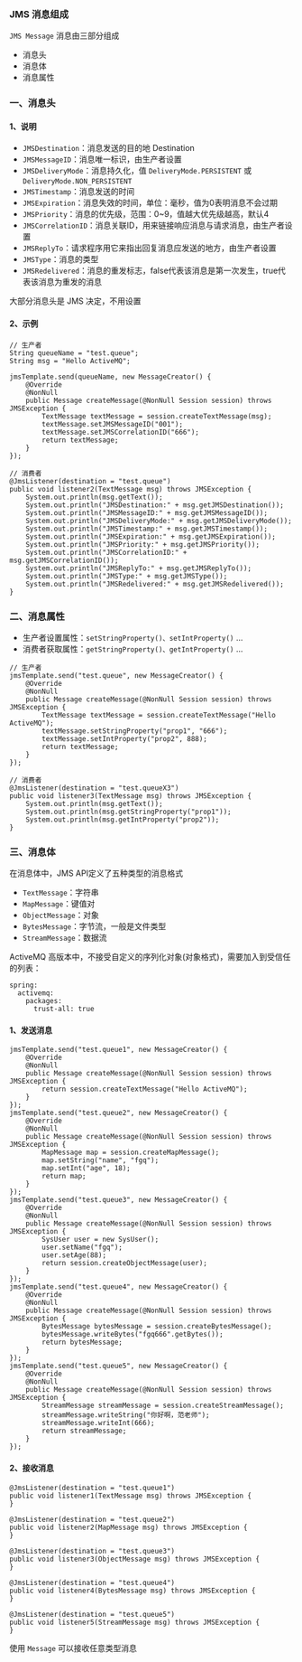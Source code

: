 ###  JMS 消息组成
`JMS Message` 消息由三部分组成
* 消息头
* 消息体
* 消息属性

###  一、消息头
#### 1、说明
* `JMSDestination`：消息发送的目的地 Destination
* `JMSMessageID`：消息唯一标识，由生产者设置
* `JMSDeliveryMode`：消息持久化，值 `DeliveryMode.PERSISTENT` 或 `DeliveryMode.NON_PERSISTENT`
* `JMSTimestamp`：消息发送的时间
* `JMSExpiration`：消息失效的时间，单位：毫秒，值为0表明消息不会过期
* `JMSPriority`：消息的优先级，范围：0~9，值越大优先级越高，默认4
* `JMSCorrelationID`：消息关联ID，用来链接响应消息与请求消息，由生产者设置
* `JMSReplyTo`：请求程序用它来指出回复消息应发送的地方，由生产者设置
* `JMSType`：消息的类型
* `JMSRedelivered`：消息的重发标志，false代表该消息是第一次发生，true代表该消息为重发的消息

大部分消息头是 JMS 决定，不用设置


#### 2、示例
```
// 生产者
String queueName = "test.queue";
String msg = "Hello ActiveMQ";

jmsTemplate.send(queueName, new MessageCreator() {
    @Override
    @NonNull
    public Message createMessage(@NonNull Session session) throws JMSException {
        TextMessage textMessage = session.createTextMessage(msg);
        textMessage.setJMSMessageID("001");
        textMessage.setJMSCorrelationID("666");
        return textMessage;
    }
});

// 消费者
@JmsListener(destination = "test.queue")
public void listener2(TextMessage msg) throws JMSException {
    System.out.println(msg.getText());
    System.out.println("JMSDestination:" + msg.getJMSDestination());
    System.out.println("JMSMessageID:" + msg.getJMSMessageID());
    System.out.println("JMSDeliveryMode:" + msg.getJMSDeliveryMode());
    System.out.println("JMSTimestamp:" + msg.getJMSTimestamp());
    System.out.println("JMSExpiration:" + msg.getJMSExpiration());
    System.out.println("JMSPriority:" + msg.getJMSPriority());
    System.out.println("JMSCorrelationID:" + msg.getJMSCorrelationID());
    System.out.println("JMSReplyTo:" + msg.getJMSReplyTo());
    System.out.println("JMSType:" + msg.getJMSType());
    System.out.println("JMSRedelivered:" + msg.getJMSRedelivered());
}
```


###  二、消息属性
* 生产者设置属性：`setStringProperty()、setIntProperty()` ...
* 消费者获取属性：`getStringProperty()、getIntProperty()` ...

``` 
// 生产者
jmsTemplate.send("test.queue", new MessageCreator() {
    @Override
    @NonNull
    public Message createMessage(@NonNull Session session) throws JMSException {
        TextMessage textMessage = session.createTextMessage("Hello ActiveMQ");
        textMessage.setStringProperty("prop1", "666");
        textMessage.setIntProperty("prop2", 888);
        return textMessage;
    }
});

// 消费者
@JmsListener(destination = "test.queueX3")
public void listener3(TextMessage msg) throws JMSException {
    System.out.println(msg.getText());
    System.out.println(msg.getStringProperty("prop1"));
    System.out.println(msg.getIntProperty("prop2"));
}
```




###  三、消息体
在消息体中，JMS API定义了五种类型的消息格式

* `TextMessage`：字符串
* `MapMessage`：键值对
* `ObjectMessage`：对象
* `BytesMessage`：字节流，一般是文件类型
* `StreamMessage`：数据流

ActiveMQ 高版本中，不接受自定义的序列化对象(对象格式)，需要加入到受信任的列表：

```
spring:
  activemq:
    packages:
      trust-all: true
```

#### 1、发送消息
```
jmsTemplate.send("test.queue1", new MessageCreator() {
    @Override
    @NonNull
    public Message createMessage(@NonNull Session session) throws JMSException {
        return session.createTextMessage("Hello ActiveMQ");
    }
});
jmsTemplate.send("test.queue2", new MessageCreator() {
    @Override
    @NonNull
    public Message createMessage(@NonNull Session session) throws JMSException {
        MapMessage map = session.createMapMessage();
        map.setString("name", "fgq");
        map.setInt("age", 18);
        return map;
    }
});
jmsTemplate.send("test.queue3", new MessageCreator() {
    @Override
    @NonNull
    public Message createMessage(@NonNull Session session) throws JMSException {
        SysUser user = new SysUser();
        user.setName("fgq");
        user.setAge(88);
        return session.createObjectMessage(user);
    }
});
jmsTemplate.send("test.queue4", new MessageCreator() {
    @Override
    @NonNull
    public Message createMessage(@NonNull Session session) throws JMSException {
        BytesMessage bytesMessage = session.createBytesMessage();
        bytesMessage.writeBytes("fgq666".getBytes());
        return bytesMessage;
    }
});
jmsTemplate.send("test.queue5", new MessageCreator() {
    @Override
    @NonNull
    public Message createMessage(@NonNull Session session) throws JMSException {
        StreamMessage streamMessage = session.createStreamMessage();
        streamMessage.writeString("你好啊，范老师");
        streamMessage.writeInt(666);
        return streamMessage;
    }
});
```

#### 2、接收消息
```
@JmsListener(destination = "test.queue1")
public void listener1(TextMessage msg) throws JMSException {
}

@JmsListener(destination = "test.queue2")
public void listener2(MapMessage msg) throws JMSException {
}

@JmsListener(destination = "test.queue3")
public void listener3(ObjectMessage msg) throws JMSException {
}

@JmsListener(destination = "test.queue4")
public void listener4(BytesMessage msg) throws JMSException {
}

@JmsListener(destination = "test.queue5")
public void listener5(StreamMessage msg) throws JMSException {
}
```

使用 `Message` 可以接收任意类型消息



